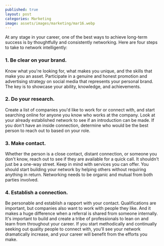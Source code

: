 ```yaml
---
published: true
layout: post
categories: Marketing
image: assets/images/marketing/mar16.webp
---
```


At any stage in your career, one of the best ways to achieve long-term success is by thoughtfully and consistently networking. Here are four steps to take to network intelligently:

### 1.	Be clear on your brand.
Know what you're looking for, what makes you unique, and the skills that make you an asset. Participate in a genuine and honest promotion and advertising strategy on social media that represents your personal brand. The key is to showcase your ability, knowledge, and achievements.

### 2.	Do your research.
Create a list of companies you'd like to work for or connect with, and start searching online for anyone you know who works at the company. Look at your already established network to see if an introduction can be made. If you don't have an inside connection, determine who would be the best person to reach out to based on your role.

### 3.	Make contact.
Whether the person is a close contact, distant connection, or someone you don't know, reach out to see if they are available for a quick call. It shouldn't just be a one-way street. Keep in mind with services you can offer. You should start building your network by helping others without requiring anything in return. Networking needs to be organic and mutual from both parties involved.

### 4.	Establish a connection.
Be personable and establish a rapport with your contact. Qualifications are important, but companies also want to work with people they like. And it makes a huge difference when a referral is shared from someone internally. It's important to build and create a tribe of professionals to lean on and learn from throughout your career. If you start methodically and continually seeking out quality people to connect with, you'll see your network dramatically increase, and your career will benefit from the efforts you make.
